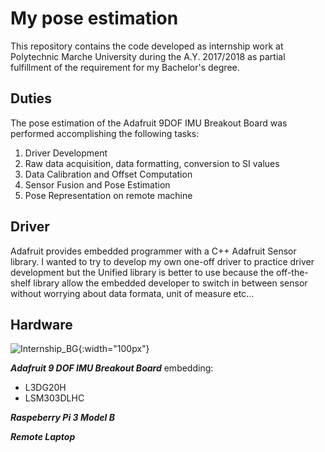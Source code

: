 # My pose estimation
This repository contains the code developed as internship work at Polytechnic Marche University during the A.Y. 2017/2018 as partial fulfillment of the requirement for my Bachelor's degree.

## Duties

The pose estimation of the Adafruit 9DOF IMU Breakout Board was performed accomplishing the following tasks:

1. Driver Development
2. Raw data acquisition, data formatting, conversion to SI values
3. Data Calibration and Offset Computation
4. Sensor Fusion and Pose Estimation
5. Pose Representation on remote machine

## Driver

Adafruit provides embedded programmer with a C++ Adafruit Sensor library. I wanted to try to develop my own one-off driver to practice driver development but the Unified library is better to use because the off-the-shelf library allow the embedded developer to switch in between sensor without worrying about data formata, unit of measure etc...

## Hardware

![Internship_BG](https://github.com/Acefrrag/My-pose-estimation/assets/59066474/5091b578-ea42-462f-ad95-1bd6ef2f5839){:width="100px"}

***Adafruit 9 DOF IMU Breakout Board*** embedding:
* L3DG20H
* LSM303DLHC

***Raspeberry Pi 3 Model B***

***Remote Laptop***





